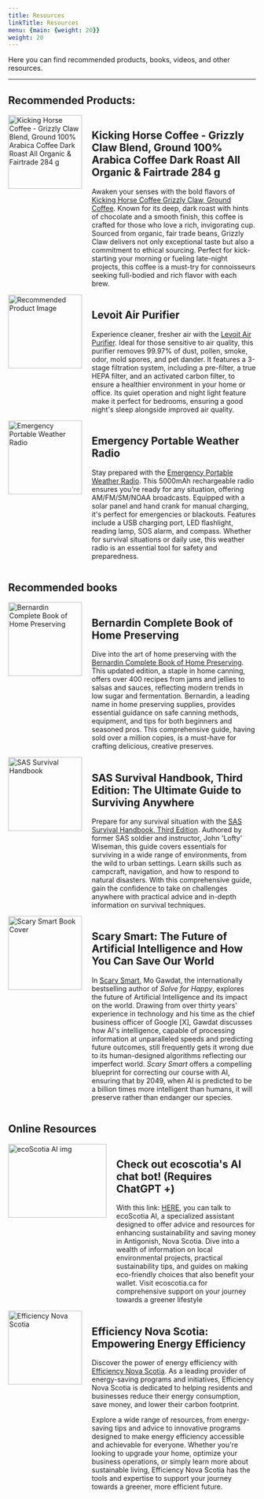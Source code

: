 ```yaml
---
title: Resources
linkTitle: Resources
menu: {main: {weight: 20}}
weight: 20
---
```


<!--{{% pageinfo %}}
This site is currently under construction <i class="fa-solid fa-code"></i>
{{% /pageinfo %}}-->

Here you can find recommended products, books, videos, and other resources.

---
## Recommended Products:

<div style="display: flex; align-items: flex-start;">
<img src="https://m.media-amazon.com/images/I/61Br0iAUHGL._AC_SL1500_.jpg" style="width: 150px; height: 150px; margin-right: 20px;" alt="
Kicking Horse Coffee - Grizzly Claw Blend, Ground 100% Arabica Coffee Dark Roast All Organic & Fairtrade 284 g"/>
<div>
<h2>
Kicking Horse Coffee - Grizzly Claw Blend, Ground 100% Arabica Coffee Dark Roast All Organic & Fairtrade 284 g</h2>
<p>Awaken your senses with the bold flavors of <a href="https://www.amazon.ca/Kicking-Horse-Coffee-Grizzly-Ground/dp/B00M31BP12?crid=187CF255LVPS4&dib=eyJ2IjoiMSJ9.Mkfv-HpWEr_CIpVhhSniFmkWwtdzAEV1bFONnVaa2xK-OU3WUZOtYssDQ37TxVFMezxknalpY7z0irFel6SH-RDpdAc-b1upl-epdcRGzPjiryrS6sP7WdfHeOQx3IJim6XS3vTfPWGe8r0iBh6Zd9dYP6xDgvXzGNPJpJamlMMTPUG3Fxjtzb74kTuylaYvFCGzIdftTjmFqzts1Rnl7kYGIem7sIH88kAVXpF1WWOBkjimNHg27xafay-opE0SPGzEM9R1rScqY6WuchtwqFG0c98BgoDz_vag_0n8O9Y.SlFP6Rur_FwBshtOyimL8gE-hpNJTKXicyo4EAoefnc&dib_tag=se&keywords=kicking%2Bhorse%2Bground&qid=1711415452&rdc=1&sprefix=kicking%2Bhorseground%2Caps%2C261&sr=8-1&th=1&linkCode=ll1&tag=ecoscotia-20&linkId=552ed2dc27e6d302c1bc9a673d3efbaf&language=en_CA&ref_=as_li_ss_tl" target="_blank" rel="noopener noreferrer"> Kicking Horse Coffee Grizzly Claw, Ground Coffee</a>. Known for its deep, dark roast with hints of chocolate and a smooth finish, this coffee is crafted for those who love a rich, invigorating cup. Sourced from organic, fair trade beans, Grizzly Claw delivers not only exceptional taste but also a commitment to ethical sourcing. Perfect for kick-starting your morning or fueling late-night projects, this coffee is a must-try for connoisseurs seeking full-bodied and rich flavor with each brew.





</p>
</div>
</div>




<div style="display: flex; align-items: flex-start;">
<img src="https://levoit.com/cdn/shop/products/vital-100s-smart-true-hepa-air-purifier-295620.jpg?v=1706049812&width=768" style="width: 150px; height: 150px; margin-right: 20px;" alt="Recommended Product Image" alt="Recommended Product Image"/>
<div>
<h2>Levoit Air Purifier</h2>
<p>Experience cleaner, fresher air with the <a href="https://amzn.to/3IrH0WF" target="_blank" rel="noopener noreferrer">Levoit Air Purifier</a>. Ideal for those sensitive to air quality, this purifier removes 99.97% of dust, pollen, smoke, odor, mold spores, and pet dander. It features a 3-stage filtration system, including a pre-filter, a true HEPA filter, and an activated carbon filter, to ensure a healthier environment in your home or office. Its quiet operation and night light feature make it perfect for bedrooms, ensuring a good night's sleep alongside improved air quality.</p>
<!---<a href="https://amzn.to/3IrH0WF" target="_blank" rel="noopener noreferrer">Levoit air purifier</a>--->
</div>
</div>

<div style="display: flex; align-items: flex-start;">
<img src="https://m.media-amazon.com/images/I/71gDcpSa53L._AC_SL1500_.jpg" style="width: 150px; height: 150px; margin-right: 20px;" alt="Emergency Portable Weather Radio"/>
<div>
<h2>Emergency Portable Weather Radio</h2>
<p>Stay prepared with the <a href="https://amzn.to/3v8mirW" target="_blank" rel="noopener noreferrer">Emergency Portable Weather Radio</a>. This 5000mAh rechargeable radio ensures you're ready for any situation, offering AM/FM/SM/NOAA broadcasts. Equipped with a solar panel and hand crank for manual charging, it's perfect for emergencies or blackouts. Features include a USB charging port, LED flashlight, reading lamp, SOS alarm, and compass. Whether for survival situations or daily use, this weather radio is an essential tool for safety and preparedness.</p>
</div>
</div>

## Recommended books
<div style="display: flex; align-items: flex-start;">
<img src="https://m.media-amazon.com/images/I/71-bsESNsKL._SL1200_.jpg" style="width: 150px; height: 150px; margin-right: 20px;" alt="Bernardin Complete Book of Home Preserving"/>
<div>
<h2>Bernardin Complete Book of Home Preserving</h2>
<p>Dive into the art of home preserving with the <a href="https://www.amazon.ca/Bernardin-Complete-Book-Home-Preserving/dp/0778801373?crid=34OP83ZZRWA3J&dib=eyJ2IjoiMSJ9.6sVdTKTGplgQItSXt1R145MLQl2qzSxPtuKZngsQtAL_NExc8LXEggO6Mu7oJoiNGaoaeI1axoL1BI8de0KF6yyA5MiACXtoLL_w0QOw3F1-64-oMS1PspKV8SES2GpdgNEG-kIyHRFHAEUTFPGGVSRm76m2ADBB_ZhJvHsm5z-BeJxrSgrTh-gmuXZpIs_ib0a4LEmLjObrz_zw0MnnFrcf876ipEui2pyd2f8AMGm6PhQ5GdvmyVhTiURf-5fa3hxagZGl7MxMemkjhwQIpf7xgeOaRkVjepLMBibCOa4.7xM_k7Xlmq8NvtKf2NOY51mgs-VCm_8qKAUmBCU4bJ0&dib_tag=se&keywords=pressure+canning+book&qid=1711414576&sprefix=pressure+canning+book%2Caps%2C212&sr=8-7&linkCode=ll1&tag=ecoscotia-20&linkId=700eb586d520d173972b7bbebbe37628&language=en_CA&ref_=as_li_ss_tl" target="_blank" rel="noopener noreferrer">Bernardin Complete Book of Home Preserving</a>. This updated edition, a staple in home canning, offers over 400 recipes from jams and jellies to salsas and sauces, reflecting modern trends in low sugar and fermentation. Bernardin, a leading name in home preserving supplies, provides essential guidance on safe canning methods, equipment, and tips for both beginners and seasoned pros. This comprehensive guide, having sold over a million copies, is a must-have for crafting delicious, creative preserves.</p>
</div>
</div>


<div style="display: flex; align-items: flex-start;">
<img src="https://m.media-amazon.com/images/I/71ccpZJ9ZBL._SL1500_.jpg" style="width: 150px; height: 150px; margin-right: 20px;" alt="SAS Survival Handbook"/>
<div>
<h2>SAS Survival Handbook, Third Edition: The Ultimate Guide to Surviving Anywhere</h2>
<p>Prepare for any survival situation with the <a href="https://amzn.to/3uYNVE1" target="_blank" rel="noopener noreferrer">SAS Survival Handbook, Third Edition</a>. Authored by former SAS soldier and instructor, John 'Lofty' Wiseman, this guide covers essentials for surviving in a wide range of environments, from the wild to urban settings. Learn skills such as campcraft, navigation, and how to respond to natural disasters. With this comprehensive guide, gain the confidence to take on challenges anywhere with practical advice and in-depth information on survival techniques.</p>
</div>
</div>


<div style="display: flex; align-items: flex-start;">
<img src="
https://m.media-amazon.com/images/I/61G0x98-lbL._SL1500_.jpg
" style="width: 150px; height: 150px; margin-right: 20px;" alt="Scary Smart Book Cover"/>
<div>
<h2>Scary Smart: The Future of Artificial Intelligence and How You Can Save Our World</h2>
<p>In <a href="https://amzn.to/49PhDud" target="_blank" rel="noopener noreferrer">Scary Smart</a>, Mo Gawdat, the internationally bestselling author of <em>Solve for Happy</em>, explores the future of Artificial Intelligence and its impact on the world. Drawing from over thirty years' experience in technology and his time as the chief business officer of Google [X], Gawdat discusses how AI's intelligence, capable of processing information at unparalleled speeds and predicting future outcomes, still frequently gets it wrong due to its human-designed algorithms reflecting our imperfect world. <em>Scary Smart</em> offers a compelling blueprint for correcting our course with AI, ensuring that by 2049, when AI is predicted to be a billion times more intelligent than humans, it will preserve rather than endanger our species.</p>
</div>
</div>




## Online Resources


<div style="display: flex; align-items: flex-start;">
<img src="../../../../news/images/bot.png" style="width: 200px; height: 150px; margin-right: 20px;" alt="ecoScotia AI img"/>
<div>
<h2>Check out ecoscotia's AI chat bot! (Requires ChatGPT +)</h2>
<p>With this link: <a href="https://chat.openai.com/g/g-FLgsv7bdT-ecoscotia-ai" target="_blank" rel="noopener noreferrer">HERE</a>, you can talk to ecoScotia AI, a specialized assistant designed to offer advice and resources for enhancing sustainability and saving money in Antigonish, Nova Scotia. Dive into a wealth of information on local environmental projects, practical sustainability tips, and guides on making eco-friendly choices that also benefit your wallet. Visit ecoscotia.ca for comprehensive support on your journey towards a greener lifestyle</p>
</div>
</div>


<div style="display: flex; align-items: flex-start;">

 <img src="https://www.pngall.com/wp-content/uploads/2017/05/Save-Energy-PNG-Image.png" style="width: 150px; height: 150px; margin-right: 20px;" alt="Efficiency Nova Scotia">
    <div>
        <h2>Efficiency Nova Scotia: Empowering Energy Efficiency</h2>
        <p>Discover the power of energy efficiency with <a href="https://www.efficiencyns.ca/" target="_blank" rel="noopener noreferrer">Efficiency Nova Scotia</a>. As a leading provider of energy-saving programs and initiatives, Efficiency Nova Scotia is dedicated to helping residents and businesses reduce their energy consumption, save money, and lower their carbon footprint.</p>
        <p>Explore a wide range of resources, from energy-saving tips and advice to innovative programs designed to make energy efficiency accessible and achievable for everyone. Whether you're looking to upgrade your home, optimize your business operations, or simply learn more about sustainable living, Efficiency Nova Scotia has the tools and expertise to support your journey towards a greener, more efficient future.</p>
    </div>

   

</div>






